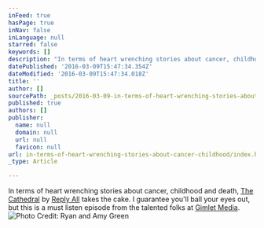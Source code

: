 ```yaml
---
inFeed: true
hasPage: true
inNav: false
inLanguage: null
starred: false
keywords: []
description: "In terms of heart wrenching stories about cancer, childhood and death, The Cathedral by Reply All takes the cake. I guarantee you'll ball your eyes out, but this is a must listen episode from the talented folks at Gimlet Media."
datePublished: '2016-03-09T15:47:34.354Z'
dateModified: '2016-03-09T15:47:34.018Z'
title: ''
author: []
sourcePath: _posts/2016-03-09-in-terms-of-heart-wrenching-stories-about-cancer-childhood.md
published: true
authors: []
publisher:
  name: null
  domain: null
  url: null
  favicon: null
url: in-terms-of-heart-wrenching-stories-about-cancer-childhood/index.html
_type: Article

---
```

In terms of heart wrenching stories about cancer, childhood and death, [The Cathedral][0] by [Reply All][1] takes the cake. I guarantee you'll ball your eyes out, but this is a must listen episode from the talented folks at [Gimlet Media][2].
![Photo Credit: Ryan and Amy Green](https://s3-us-west-2.amazonaws.com/the-grid-img/p/303955b3c80ebc03f498e1904924460856f79c67.png)

[0]: https://gimletmedia.com/episode/50-the-cathedral/
[1]: https://gimletmedia.com/show/reply-all/
[2]: https://gimletmedia.com/